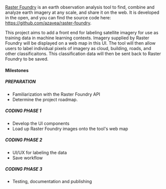 [Raster Foundry](https://rasterfoundry.com) is an earth observation analysis tool to find, combine and analyze earth imagery at any scale, and share it on the web. It is developed in the open, and you can find the source code here: https://github.com/azavea/raster-foundry.

This project aims to add a front end for labeling satellite imagery for use as training data in machine learning contexts. Imagery supplied by Raster Foundry will be displayed on a web map in this UI. The tool will then allow users to label individual pixels of imagery as cloud, building, roads, and other classificaitons. This classification data will then be sent back to Raster Foundry to be saved.

#### Milestones

##### PREPARATION

- Familiarization with the Raster Foundry API
- Determine the project roadmap.

##### CODING PHASE 1

- Develop the UI components
- Load up Raster Foundry images onto the tool's web map

##### CODING PHASE 2

- UI/UX for labeling the data
- Save workflow

##### CODING PHASE 3

- Testing, documentation and publishing
